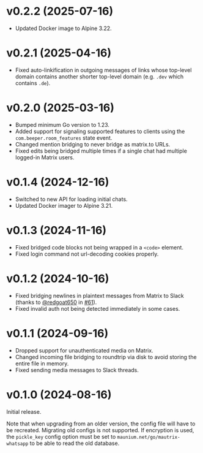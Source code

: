 # v0.2.2 (2025-07-16)

* Updated Docker image to Alpine 3.22.

# v0.2.1 (2025-04-16)

* Fixed auto-linkification in outgoing messages of links whose top-level domain
  contains another shorter top-level domain (e.g. `.dev` which contains `.de`).

# v0.2.0 (2025-03-16)

* Bumped minimum Go version to 1.23.
* Added support for signaling supported features to clients using the
  `com.beeper.room_features` state event.
* Changed mention bridging to never bridge as matrix.to URLs.
* Fixed edits being bridged multiple times if a single chat had multiple
  logged-in Matrix users.

# v0.1.4 (2024-12-16)

* Switched to new API for loading initial chats.
* Updated Docker imager to Alpine 3.21.

# v0.1.3 (2024-11-16)

* Fixed bridged code blocks not being wrapped in a `<code>` element.
* Fixed login command not url-decoding cookies properly.

# v0.1.2 (2024-10-16)

* Fixed bridging newlines in plaintext messages from Matrix to Slack
  (thanks to [@redgoat650] in [#61]).
* Fixed invalid auth not being detected immediately in some cases.

[@redgoat650]: https://github.com/redgoat650
[#61]: https://github.com/mautrix/slack/pull/61

# v0.1.1 (2024-09-16)

* Dropped support for unauthenticated media on Matrix.
* Changed incoming file bridging to roundtrip via disk to avoid storing the
  entire file in memory.
* Fixed sending media messages to Slack threads.

# v0.1.0 (2024-08-16)

Initial release.

Note that when upgrading from an older version, the config file will have to be
recreated. Migrating old configs is not supported. If encryption is used, the
`pickle_key` config option must be set to `maunium.net/go/mautrix-whatsapp` to
be able to read the old database.
